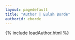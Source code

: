 ```yaml
---
layout: pagedefault
title: "Author | Eulah Borde"
authorid: eborde
---
```

{% include loadAuthor.html %}
